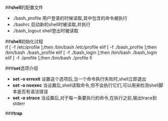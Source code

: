 ##**shell**的配置文件
-	./bash_profile 用户登录的时候读取,其中包含的命令被执行
-	./bashrc 启动新的shell时被读取,并执行
-	./bash_logout shell登出时被读取

##**shell**初始化过程	
	if [ -f /etc/profile ];then
		/bin/bash /etc/profile
	elif [ -f ./bash_profile ];then
		/bin/bash ./bash_profile
	elif [ -f ./bash_login ];then
		/bin/bash ./bash_login
	elif [ -f ./profile ];then
		/bin/bash ./profile
	fi
	
###**set**选项介绍
-	**set -o errexit** 设置这个选项后,当一个命令执行失败时,shell立即退出
-	**set -o noexec** 当设置后,shell读取命令,但不会执行它们,可以用来检测shell脚本是否有语法错误
-	**set -o strace** 当设置后,对于每一条要执行的命令,在执行之前,输出trace到stderr

###**trap**